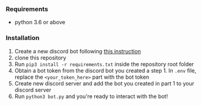 ### Requirements
* python 3.6 or above

### Installation 
1. Create a new discord bot following [this instruction](https://discordpy.readthedocs.io/en/stable/discord.html)
2. clone this repository
3. Run `pip3 install -r requirements.txt` inside the repository root folder
4. Obtain a bot token from the discord bot you created a step 1. In `.env` file, replace the `<your_token_here>` part with the bot token
5. Create new discord server and add the bot you created in part 1 to your discord server
6. Run `python3 bot.py` and you're ready to interact with the bot!

